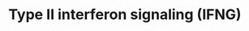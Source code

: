---
annotations:
- type: Pathway Ontology
  value: type II interferon signaling pathway
authors:
- MaintBot
- Ddigles
- Mkutmon
description: Adapted from Raza et al. (2008). This pathway is initiated by IFNG binding
  to its receptor and a subsequent phosphorylation cascade involving a number of the
  JAK and STAT family of proteins. Several transcriptionally active complexes are
  formed (STAT1 homodimer, ISGF3 complex, STAT1:STAT1:IRF9 complex) and the pathway
  culminates with the transcriptional activation of target genes. [1]
last-edited: 2016-07-13
organisms:
- Rattus norvegicus
redirect_from:
- /index.php/Pathway:WP1289
- /instance/WP1289
schema-jsonld:
- '@context': https://schema.org/
  '@id': https://wikipathways.github.io/pathways/WP1289.html
  '@type': Dataset
  creator:
    '@type': Organization
    name: WikiPathways
  description: Adapted from Raza et al. (2008). This pathway is initiated by IFNG
    binding to its receptor and a subsequent phosphorylation cascade involving a number
    of the JAK and STAT family of proteins. Several transcriptionally active complexes
    are formed (STAT1 homodimer, ISGF3 complex, STAT1:STAT1:IRF9 complex) and the
    pathway culminates with the transcriptional activation of target genes. [1]
  keywords:
  - Irf1
  - IFNA
  - Eif2ak2
  - Cybb
  - Reg1a
  - Irf2
  - Ptpn11
  - Irf4
  - Ifit2
  - Gbp1
  - Stat1
  - HLA-B
  - Irf9
  - Icam1
  - Jak1
  - Socs3
  - Ifng
  - Cxcl10
  - Ciita
  - Ifngr1
  - Il1b
  - Nos2
  - Sfpi1
  - Cxcl9
  - Irf8
  - Oas1a
  - Ifngr2
  - Jak2
  - Ifnb1
  - Prkcd
  - G1P3
  - HIST2H4
  - Stat2
  - G1p2
  - Socs1
  - Tap1
  - Psmb9
  license: CC0
  name: Type II interferon signaling (IFNG)
seo: CreativeWork
title: Type II interferon signaling (IFNG)
wpid: WP1289
---